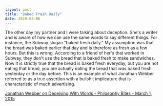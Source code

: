 ```yaml
---
layout: post
title: "Baked Fresh Daily"
date: 2020-08-06
---
```


The other day my partner and I were talking about deception. Sheʻs a writer and is aware of how we can use the same words to say different things. For instance, the Subway slogan "baked fresh daily." My assumption was that the bread was baked earlier that day and is therefore as fresh as a few hours. But this is wrong. According to a friend of her's that worked in Subway, they don't use the bread that is baked fresh to make sandwiches. Now it is strictly true that the bread is baked fresh everyday, but you are not eating that bread, you are actually eating the bread that _was_ baked fresh yesterday or the day before. This is an example of what Jonathan Webber referred to as a true assertion with a bullshit implicature that is characteristic of much advertising.

[Jonathan Webber on Deceiving With Words - Philosophy Bites - March 1, 2015][jwebber]

[jwebber]: https://philosophybites.com/2015/03/jonathan-webber-on-deceiving-with-words.html#:~:text=Lying%20is%20one%20way%20of,in%20conversation%20with%20Nigel%20Warburton.
